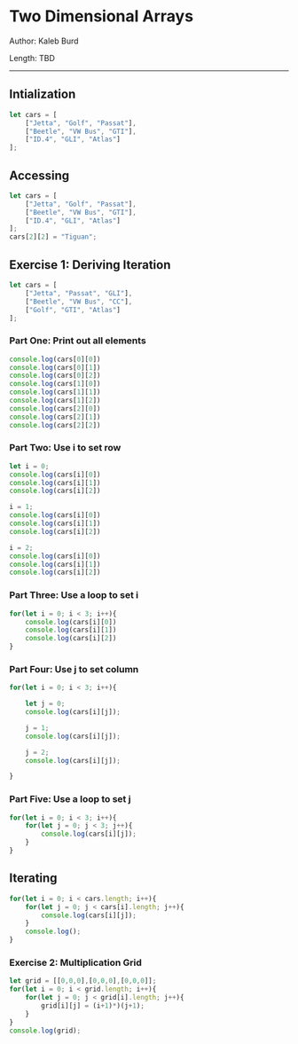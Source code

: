 # Two Dimensional Arrays

Author: Kaleb Burd

Length: TBD

---

## Intialization

```javascript
let cars = [
    ["Jetta", "Golf", "Passat"], 
    ["Beetle", "VW Bus", "GTI"], 
    ["ID.4", "GLI", "Atlas"]
];
```


## Accessing
```javascript
let cars = [
    ["Jetta", "Golf", "Passat"], 
    ["Beetle", "VW Bus", "GTI"], 
    ["ID.4", "GLI", "Atlas"]
];
cars[2][2] = "Tiguan";
```

## Exercise 1: Deriving Iteration
```javascript
let cars = [
    ["Jetta", "Passat", "GLI"],
    ["Beetle", "VW Bus", "CC"],
    ["Golf", "GTI", "Atlas"]
];
```

### Part One:  Print out all elements
```javascript
console.log(cars[0][0])
console.log(cars[0][1])
console.log(cars[0][2])
console.log(cars[1][0])
console.log(cars[1][1])
console.log(cars[1][2])
console.log(cars[2][0])
console.log(cars[2][1])
console.log(cars[2][2])
```

### Part Two: Use i to set row 
```javascript
let i = 0;
console.log(cars[i][0])
console.log(cars[i][1])
console.log(cars[i][2])

i = 1;
console.log(cars[i][0])
console.log(cars[i][1])
console.log(cars[i][2])

i = 2;
console.log(cars[i][0])
console.log(cars[i][1])
console.log(cars[i][2])
```

### Part Three: Use a loop to set i
```javascript
for(let i = 0; i < 3; i++){
    console.log(cars[i][0])
    console.log(cars[i][1])
    console.log(cars[i][2])
}
```

### Part Four: Use j to set column
```javascript
for(let i = 0; i < 3; i++){

    let j = 0;
    console.log(cars[i][j]);

    j = 1;
    console.log(cars[i][j]);

    j = 2;
    console.log(cars[i][j]);

}
```

### Part Five: Use a loop to set j
```javascript
for(let i = 0; i < 3; i++){
    for(let j = 0; j < 3; j++){
        console.log(cars[i][j]);
    }
}
```

## Iterating
```javascript
for(let i = 0; i < cars.length; i++){
    for(let j = 0; j < cars[i].length; j++){
        console.log(cars[i][j]);
    }
    console.log();
}
```

### Exercise 2: Multiplication Grid
```javascript
let grid = [[0,0,0],[0,0,0],[0,0,0]];
for(let i = 0; i < grid.length; i++){
    for(let j = 0; j < grid[i].length; j++){
        grid[i][j] = (i+1)*)(j+1);
    }
}
console.log(grid);
```